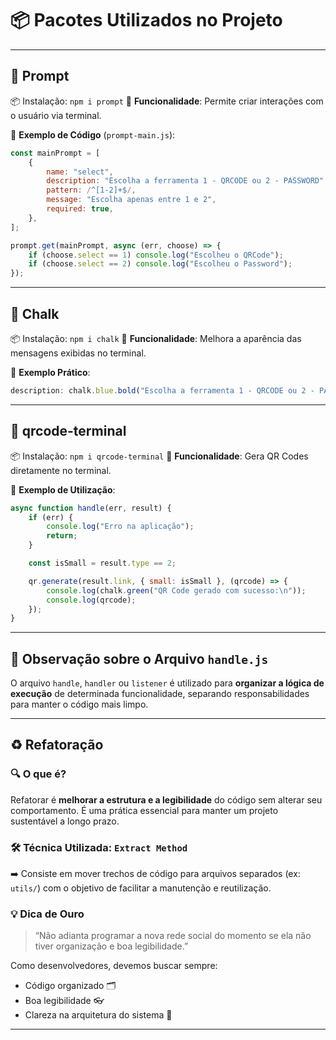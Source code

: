 
# 📦 Pacotes Utilizados no Projeto

---

## 🔹 **Prompt**

📦 Instalação: `npm i prompt`
🎯 **Funcionalidade**: Permite criar interações com o usuário via terminal.

🧩 **Exemplo de Código** (`prompt-main.js`):

```js
const mainPrompt = [
    {
        name: "select",
        description: "Escolha a ferramenta 1 - QRCODE ou 2 - PASSWORD",
        pattern: /^[1-2]+$/,
        message: "Escolha apenas entre 1 e 2",
        required: true,
    },
];

prompt.get(mainPrompt, async (err, choose) => {
    if (choose.select == 1) console.log("Escolheu o QRCode");
    if (choose.select == 2) console.log("Escolheu o Password");
});
```

---

## 🎨 **Chalk**

📦 Instalação: `npm i chalk`
🎯 **Funcionalidade**: Melhora a aparência das mensagens exibidas no terminal.

🧩 **Exemplo Prático**:

```js
description: chalk.blue.bold("Escolha a ferramenta 1 - QRCODE ou 2 - PASSWORD"),
```

---

## 📲 **qrcode-terminal**

📦 Instalação: `npm i qrcode-terminal`
🎯 **Funcionalidade**: Gera QR Codes diretamente no terminal.

🧩 **Exemplo de Utilização**:

```js
async function handle(err, result) {
    if (err) {
        console.log("Erro na aplicação");
        return;
    }

    const isSmall = result.type == 2;

    qr.generate(result.link, { small: isSmall }, (qrcode) => {
        console.log(chalk.green("QR Code gerado com sucesso:\n"));
        console.log(qrcode);
    });
}
```

---

## 📁 Observação sobre o Arquivo `handle.js`

O arquivo `handle`, `handler` ou `listener` é utilizado para **organizar a lógica de execução** de determinada funcionalidade, separando responsabilidades para manter o código mais limpo.

---

## ♻️ Refatoração

### 🔍 O que é?

Refatorar é **melhorar a estrutura e a legibilidade** do código sem alterar seu comportamento. É uma prática essencial para manter um projeto sustentável a longo prazo.

### 🛠️ Técnica Utilizada: `Extract Method`

➡️ Consiste em mover trechos de código para arquivos separados (ex: `utils/`) com o objetivo de facilitar a manutenção e reutilização.

### 💡 Dica de Ouro

> “Não adianta programar a nova rede social do momento se ela não tiver organização e boa legibilidade.”

Como desenvolvedores, devemos buscar sempre:

* Código organizado 🗂️
* Boa legibilidade 👓
* Clareza na arquitetura do sistema 🧠

---

